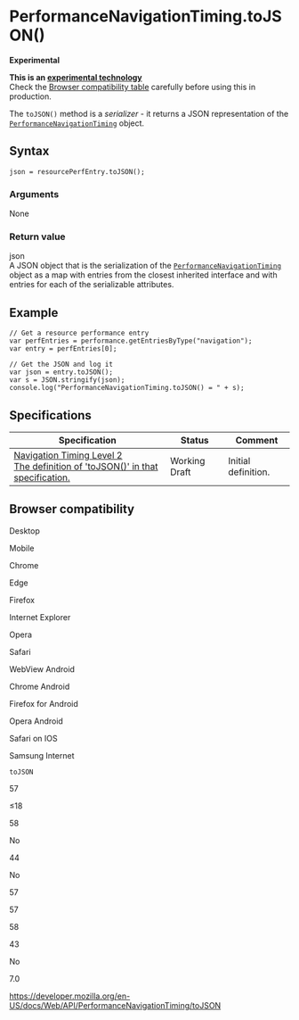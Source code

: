 PerformanceNavigationTiming.toJSON()
====================================

**Experimental**

**This is an [experimental technology](https://developer.mozilla.org/en-US/docs/MDN/Guidelines/Conventions_definitions#experimental)**  
Check the [Browser compatibility table](#browser_compatibility) carefully before using this in production.

The `toJSON()` method is a *serializer* - it returns a JSON representation of the [`PerformanceNavigationTiming`](../performancenavigationtiming) object.

Syntax
------

    json = resourcePerfEntry.toJSON();

### Arguments

None

### Return value

json  
A JSON object that is the serialization of the [`PerformanceNavigationTiming`](../performancenavigationtiming) object as a map with entries from the closest inherited interface and with entries for each of the serializable attributes.

Example
-------

    // Get a resource performance entry
    var perfEntries = performance.getEntriesByType("navigation");
    var entry = perfEntries[0];

    // Get the JSON and log it
    var json = entry.toJSON();
    var s = JSON.stringify(json);
    console.log("PerformanceNavigationTiming.toJSON() = " + s);

Specifications
--------------

<table><thead><tr class="header"><th>Specification</th><th>Status</th><th>Comment</th></tr></thead><tbody><tr class="odd"><td><a href="https://w3c.github.io/navigation-timing/#dom-performancenavigationtiming-tojson">Navigation Timing Level 2<br />
<span class="small">The definition of 'toJSON()' in that specification.</span></a></td><td><span class="spec-wd">Working Draft</span></td><td>Initial definition.</td></tr></tbody></table>

Browser compatibility
---------------------

Desktop

Mobile

Chrome

Edge

Firefox

Internet Explorer

Opera

Safari

WebView Android

Chrome Android

Firefox for Android

Opera Android

Safari on IOS

Samsung Internet

`toJSON`

57

≤18

58

No

44

No

57

57

58

43

No

7.0

<a href="https://developer.mozilla.org/en-US/docs/Web/API/PerformanceNavigationTiming/toJSON" class="_attribution-link">https://developer.mozilla.org/en-US/docs/Web/API/PerformanceNavigationTiming/toJSON</a>
